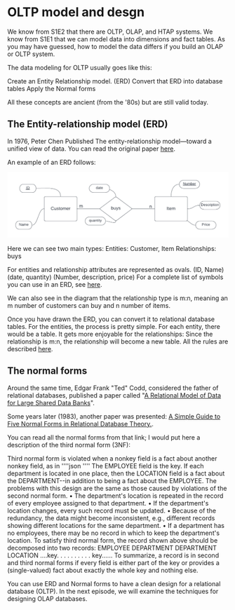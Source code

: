 # OLTP model and desgn

We know from S1E2 that there are OLTP, OLAP, and HTAP systems. We know from S1E1 that we can model data into dimensions and fact tables. As you may have guessed, how to model the data differs if you build an OLAP or OLTP system.

The data modeling for OLTP usually goes like this:

Create an Entity Relationship model. (ERD)
Convert that ERD into database tables
Apply the Normal forms

All these concepts are ancient (from the '80s) but are still valid today.

## The Entity-relationship model (ERD)

In 1976, Peter Chen Published The entity-relationship model—toward a unified view of data.
You can read the original paper [here](https://dl.acm.org/doi/10.1145/320434.320440).

An example of an ERD follows:

![ERD Example](/Season%201/S1E3/images/ERD1.png)

Here we can see two main types:
Entities: Customer, Item
Relationships: buys

For entities and relationship attributes are represented as ovals. (ID, Name) (date, quantity) (Number, description, price) 
For a complete list of symbols you can use in an ERD, see [here](https://www.inf.usi.ch/faculty/soule/teaching/2014-spring/02_Modeling_Enterprise_With_ER_Diagrams.pdf).

We can also see in the diagram that the relationship type is m:n, meaning an m number of customers can buy and n number of items. 

Once you have drawn the ERD, you can convert it to relational database tables. For the entities, the process is pretty simple. For each entity, there would be a table. It gets more enjoyable for the relationships: 
Since the relationship is m:n, the relationship will become a new table. 
All the rules are described [here](https://pressbooks.pub/cmiller1137/chapter/implementing-entity-relationship-diagrams/).
## The normal forms

Around the same time, Edgar Frank "Ted" Codd, considered the father of relational databases, published a paper called "[A Relational Model of Data for Large Shared Data Banks](https://www.seas.upenn.edu/~zives/03f/cis550/codd.pdf)".

Some years later (1983), another paper was presented: [A Simple Guide to Five Normal Forms in Relational Database Theory.](https://dl.acm.org/doi/10.1145/358024.358054).

You can read all the normal forms from that link; I would put here a description of the third normal form (3NF):

Third normal form is violated when a nonkey field is a fact about another nonkey field, as in
''''json
''''
The EMPLOYEE field is the key. If each department is located in one place, then the LOCATION field is a fact about the DEPARTMENT--in addition to being a fact about the EMPLOYEE. The problems with this design are the same as those caused by violations of the second normal form.
• The department's location is repeated in the record of every employee assigned to that department.
• If the department's location changes, every such record must be updated.
• Because of the redundancy, the data might become inconsistent, e.g., different records showing different locations for the same department.
• If a department has no employees, there may be no record in which to keep the department's location.
To satisfy third normal form, the record shown above should be decomposed into two records:
EMPLOYEE DEPARTMENT DEPARTMENT LOCATION ....key. . . . . . . . . . key......
To summarize, a record is in second and third normal forms if every field is either part of the key or provides a (single-valued) fact about exactly the whole key and nothing else.

You can use ERD and Normal forms to have a clean design for a relational database (OLTP). In the next episode, we will examine the techniques for designing OLAP databases.
